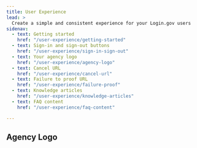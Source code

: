```yaml
---
title: User Experience
lead: >
  Create a simple and consistent experience for your Login.gov users
sidenav:
  - text: Getting started
    href: "/user-experience/getting-started"
  - text: Sign-in and sign-out buttons
    href: "/user-experience/sign-in-sign-out"
  - text: Your agency logo
    href: "/user-experience/agency-logo"
  - text: Cancel URL
    href: "/user-experience/cancel-url"
  - text: Failure to proof URL
    href: "/user-experience/failure-proof"
  - text: Knowledge articles
    href: "/user-experience/knowledge-articles"
  - text: FAQ content 
    href: "/user-experience/faq-content"

---
```


## Agency Logo

